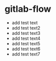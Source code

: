 # gitlab-flow

- add test text
- add test text2
- add test text3
- add test text4
- add test text5
- add test text6
- add test text7
